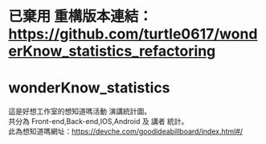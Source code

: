 # 已棄用 重構版本連結：https://github.com/turtle0617/wonderKnow_statistics_refactoring

# wonderKnow_statistics
這是好想工作室的想知道嗎活動 演講統計圖。<br>
共分為 Front-end,Back-end,IOS,Android 及 講者 統計。<br>
此為想知道嗎網址：https://devche.com/goodideabillboard/index.html#/
